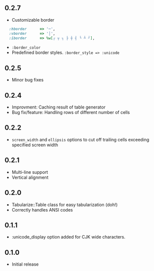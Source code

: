 0.2.7
-----
- Customizable border
```ruby
  :hborder      => '─',
  :vborder      => '│',
  :iborder      => %w[┌ ┬ ┐ ├ ┼ ┤ └ ┴ ┘],
```
- `:border_color`
- Predefined border styles. `:border_style => :unicode`

0.2.5
-----
- Minor bug fixes

0.2.4
-----
- Improvment: Caching result of table generator
- Bug fix/feature: Handling rows of different number of cells

0.2.2
-----
- `screen_width` and `ellipsis` options to cut off trailing cells exceeding specified screen width

0.2.1
-----
- Multi-line support
- Vertical alignment

0.2.0
-----
- Tabularize::Table class for easy tabularization (doh!)
- Correctly handles ANSI codes

0.1.1
-----
- :unicode_display option added for CJK wide characters.

0.1.0
-----
- Initial release
